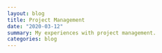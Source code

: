 ```yaml
---
layout: blog
title: Project Management
date: "2020-03-12"
summary: My experiences with project management.  
categories: blog
---
```

